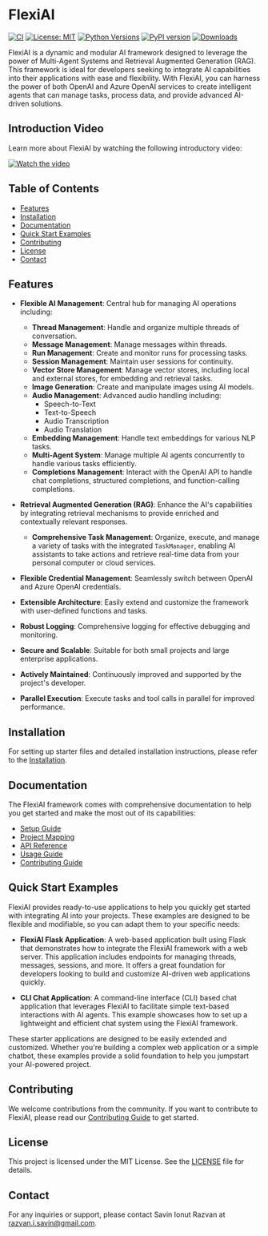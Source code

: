 # FlexiAI

[![CI](https://github.com/SavinRazvan/flexiai/actions/workflows/workflow.yml/badge.svg)](https://github.com/SavinRazvan/flexiai/actions/workflows/workflow.yml)
[![License: MIT](https://img.shields.io/badge/License-MIT-000000.svg)](https://opensource.org/licenses/MIT)
[![Python Versions](https://img.shields.io/pypi/pyversions/flexiai.svg)](https://pypi.org/project/flexiai/)
[![PyPI version](https://badge.fury.io/py/flexiai.svg?v=1.1.7)](https://badge.fury.io/py/flexiai)
[![Downloads](https://static.pepy.tech/badge/flexiai)](https://pepy.tech/project/flexiai)

FlexiAI is a dynamic and modular AI framework designed to leverage the power of Multi-Agent Systems and Retrieval Augmented Generation (RAG). This framework is ideal for developers seeking to integrate AI capabilities into their applications with ease and flexibility. With FlexiAI, you can harness the power of both OpenAI and Azure OpenAI services to create intelligent agents that can manage tasks, process data, and provide advanced AI-driven solutions.

## Introduction Video

Learn more about FlexiAI by watching the following introductory video:

[![Watch the video](https://img.youtube.com/vi/KveLqPBLhUE/0.jpg)](https://www.youtube.com/watch?v=XHkXnQcblPM)

## Table of Contents

- [Features](#features)
- [Installation](https://github.com/SavinRazvan/flexiai/blob/main/docs/setup.md#table-of-contents)
- [Documentation](#documentation)
- [Quick Start Examples](#quick-start-examples)
- [Contributing](#contributing)
- [License](#license)
- [Contact](#contact)

## Features

- **Flexible AI Management**: Central hub for managing AI operations including:
  - **Thread Management**: Handle and organize multiple threads of conversation.
  - **Message Management**: Manage messages within threads.
  - **Run Management**: Create and monitor runs for processing tasks.
  - **Session Management**: Maintain user sessions for continuity.
  - **Vector Store Management**: Manage vector stores, including local and external stores, for embedding and retrieval tasks.
  - **Image Generation**: Create and manipulate images using AI models.
  - **Audio Management**: Advanced audio handling including:
    - Speech-to-Text
    - Text-to-Speech
    - Audio Transcription
    - Audio Translation
  - **Embedding Management**: Handle text embeddings for various NLP tasks.
  - **Multi-Agent System**: Manage multiple AI agents concurrently to handle various tasks efficiently.
  - **Completions Management**: Interact with the OpenAI API to handle chat completions, structured completions, and function-calling completions.
  
- **Retrieval Augmented Generation (RAG)**: Enhance the AI's capabilities by integrating retrieval mechanisms to provide enriched and contextually relevant responses.
  - **Comprehensive Task Management**: Organize, execute, and manage a variety of tasks with the integrated `TaskManager`, enabling AI assistants to take actions and retrieve real-time data from your personal computer or cloud services.
- **Flexible Credential Management**: Seamlessly switch between OpenAI and Azure OpenAI credentials.
- **Extensible Architecture**: Easily extend and customize the framework with user-defined functions and tasks.
- **Robust Logging**: Comprehensive logging for effective debugging and monitoring.
- **Secure and Scalable**: Suitable for both small projects and large enterprise applications.
- **Actively Maintained**: Continuously improved and supported by the project's developer.
- **Parallel Execution**: Execute tasks and tool calls in parallel for improved performance.

## Installation

For setting up starter files and detailed installation instructions, please refer to the [Installation](docs/setup.md#table-of-contents).

## Documentation

The FlexiAI framework comes with comprehensive documentation to help you get started and make the most out of its capabilities:

- [Setup Guide](docs/setup.md)
- [Project Mapping](docs/project_mapping.md)
- [API Reference](docs/api_reference.md)
- [Usage Guide](docs/usage.md)
- [Contributing Guide](docs/contributing.md)

## Quick Start Examples

FlexiAI provides ready-to-use applications to help you quickly get started with integrating AI into your projects. These examples are designed to be flexible and modifiable, so you can adapt them to your specific needs:

- **FlexiAI Flask Application**: A web-based application built using Flask that demonstrates how to integrate the FlexiAI framework with a web server. This application includes endpoints for managing threads, messages, sessions, and more. It offers a great foundation for developers looking to build and customize AI-driven web applications quickly.

- **CLI Chat Application**: A command-line interface (CLI) based chat application that leverages FlexiAI to facilitate simple text-based interactions with AI agents. This example showcases how to set up a lightweight and efficient chat system using the FlexiAI framework.

These starter applications are designed to be easily extended and customized. Whether you're building a complex web application or a simple chatbot, these examples provide a solid foundation to help you jumpstart your AI-powered project.

## Contributing

We welcome contributions from the community. If you want to contribute to FlexiAI, please read our [Contributing Guide](docs/contributing.md) to get started.

## License

This project is licensed under the MIT License. See the [LICENSE](LICENSE.txt) file for details.

## Contact

For any inquiries or support, please contact Savin Ionut Razvan at [razvan.i.savin@gmail.com](mailto:razvan.i.savin@gmail.com).
